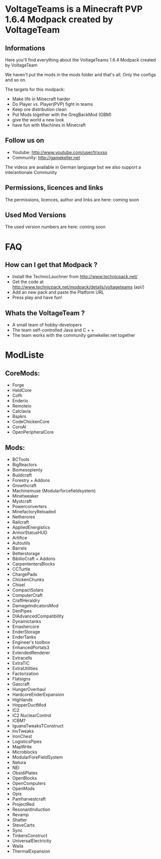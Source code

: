 # VoltageTeams is a Minecraft PVP 1.6.4 Modpack created by VoltageTeam
## Informations
Here you'll find everything about the VoltageTeams 1.6.4 Modpack created by VoltageTeam

We haven't put the mods in the mods folder and that's all. Only the configs and so on.

The targets for this modpack:
* Make life in Minecraft harder
* Do Player vs. Player(PVP) fight in teams
* Keep ore distribution clean
* Put Mods together with the GregBackMod (GBM)
* give the world a new look
* have fun with Machines in Minecraft

## Follow us on
* Youtube: http://www.youtube.com/user/trixxso
* Community: http://gamekeller.net

The videos are available in German language but we also support a interantionale Community

## Permissions, licences and links
The permissions, licences, author and links are here:
coming soon

## Used Mod Versions
The used version numbers are here:
coming soon

# FAQ
## How can I get that Modpack ?
* Install the TechnicLauchner from <http://www.technicpack.net/>
* Get the code at http://www.technicpack.net/modpack/details/voltageteams (api/)
* Add an new pack and paste the Platform URL
* Press play and have fun!

## Whats the VoltageTeam ?
* A small team of hobby-developers
* The team self-controlled Java and C + +
* The team works with the community gamekeller.net together

# ModListe
## CoreMods:
* Forge
* HeldCore
* Cofh
* Enderio
* Remoteio
* Calclavia
* Bspkrs
* CodeChickenCore
* CoroAI
* OpenPeripheralCore

## Mods:
* BCTools
* BigReactors
* Biomesoplenty
* Buildcraft
* Forestry + Addons
* Growthcraft
* Machinemuse (Modularforcefieldsystem)
* Minetweaker
* Mystcraft
* Powerconverters
* MinefactoryReloaded
* Netherores
* Railcraft
* AppliedEnergistics
* ArmorStatusHUD
* Artifice
* Autoutils
* Barrels
* Betterstorage
* BibilioCraft + Addons
* CarpententersBlocks
* CCTurtle
* ChargePads
* ChickenChunks
* Chisel
* CompactSolars
* ComputerCraft
* CraftHeraldry
* DamageIndicatorsMod
* DenPipes
* DIAdvancedCompatibility
* Dynamictanks
* Emashercore
* EnderStorage
* EnderTanks
* Engineer's toolbox
* EnhancedPortals3
* ExtendedRenderer
* Extracells
* ExtraTiC
* ExtraUtilities
* Factorization
* Flatsigns
* Gascraft
* HungerOverhaul
* HardcoreEnderExpansion
* Highlands
* HopperDuctMod
* IC2
* IC2 NuclearControl
* ICBM?
* IguanaTweaksTConstruct
* InvTweaks
* IronChest
* LogisticsPipes
* MapWrite
* Microblocks
* ModularForeFieldSystem
* Natura
* NEI
* ObsidiPlates
* OpenBlocks
* OpenComputers
* OpenMods
* Opis
* Pamharvestcraft
* ProjectRed
* ResonantInduction
* Revamp
* Shatter
* SteveCarts
* Sync
* TinkersConstruct
* UniversalElectricity
* Waila
* ThermalExpansion
